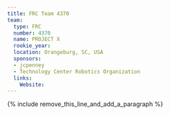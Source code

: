 ```yaml
---
title: FRC Team 4370
team:
  type: FRC
  number: 4370
  name: PROJECT X
  rookie_year:
  location: Orangeburg, SC, USA
  sponsors:
  - jcpenney
  - Technology Center Robotics Organization
  links:
    Website:
---
```


{% include remove_this_line_and_add_a_paragraph %}